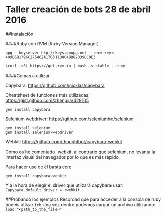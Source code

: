 # Taller creación de bots 28 de abril 2016 
##Instalación

####Ruby con RVM (Ruby Version Manager)
```
gpg --keyserver hkp://keys.gnupg.net --recv-keys 409B6B1796C275462A1703113804BB82D39DC0E3
```
```
\curl -sSL https://get.rvm.io | bash -s stable --ruby
```

####Gemas a utilizar

Capybara: https://github.com/jnicklas/capybara

Cheatsheet de funciones más utilizadas: https://gist.github.com/zhengjia/428105
```
gem install capybara
```

Selenium webdriver: https://github.com/seleniumhq/selenium
```
gem install selenium
gem install selenium-webdriver
```

Webkit: https://github.com/thoughtbot/capybara-webkit

Como os he comentado, webkit, al contrario que selenium, no levanta la interfaz visual del navegador por lo que es más rápido.

Para hacer uso de él basta con:
```
gem install capybara-webkit
```

Y a la hora de elegir el driver que utlizará capybara usar:
`Capybara.default_driver = :webkit`

##Probando los ejemplos
Recordad que para acceder a la consola de ruby podeis utlizar `irb`
Una vez dentro podemos cargar un archivo utilizando: `load "<path_to_the_file>"`
